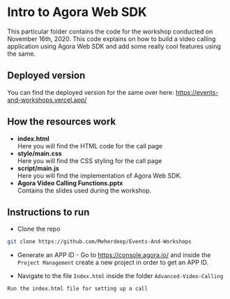 # Intro to Agora Web SDK

This particular folder contains the code for the workshop conducted on November 16th, 2020. This code explains on how to build a video calling application using Agora Web SDK and add some really cool features using the same.

## Deployed version

You can find the deployed version for the same over here: https://events-and-workshops.vercel.app/

## How the resources work

* <strong>index.html</strong><br>Here you will find the HTML code for the call page
* <strong>style/main.css</strong> <br>
Here you will find the CSS styling for the call page
* <strong>script/main.js</strong><br>Here you will find the implementation of Agora Web SDK.
* <strong>Agora Video Calling Functions.pptx</strong><br>Contains the slides used during the workshop.


## Instructions to run
* Clone the repo 
```bash
git clone https://github.com/Meherdeep/Events-And-Workshops
```
* Generate an APP ID - Go to https://console.agora.io/ and inside the `Project Management` create a new project in order to get an APP ID. 

* Navigate to the file `Index.html` inside the folder `Advanced-Video-Calling`

```bash
Run the index.html file for setting up a call
```
